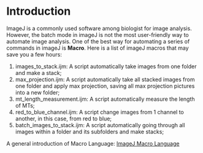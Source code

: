 # Introduction

ImageJ is a commonly used software among biologist for image analysis. However, the batch mode in imageJ is not the most user-friendly 
way to automate image analysis. One of the best way for automating a series of commands in imageJ is **Macro**. Here is a list of 
imageJ macros that may save you a few hours:

1. images_to_stack.ijm:
  A script automatically take images from one folder and make a stack;
2. max_projection.ijm:
  A script automatically take all stacked images from one folder and apply max projection, saving all max projection pictures into a
  new folder;
3. mt_length_measurement.ijm:
  A script automatically measure the length of MTs;
4. red_to_blue_channel.ijm:
  A script change images from 1 channel to another, in this case, from red to blue;
5. batch_images_to_stack.ijm:
  A script automatically going through all images within a folder and its subfolders and make stacks;
  
A general introduction of Macro Language: [ImageJ Macro Language](https://rsb.info.nih.gov/ij/developer/macro/macros.html)
